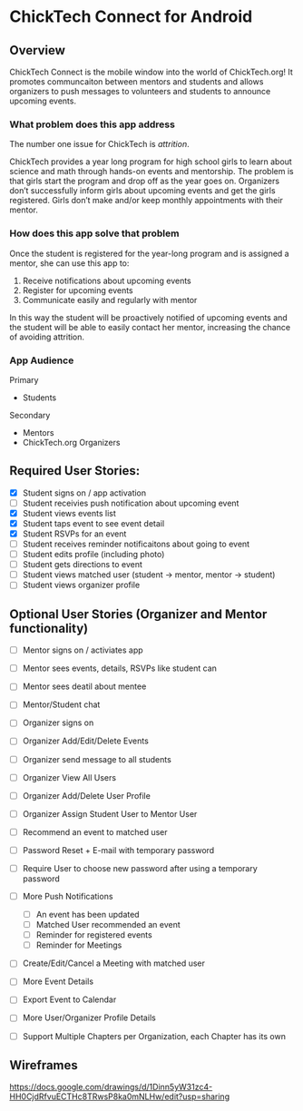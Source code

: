 # ChickTech Connect for Android


## Overview

ChickTech Connect is the mobile window into the world of ChickTech.org! It promotes communcaiton between mentors and students and allows organizers to push messages to volunteers and students to announce upcoming events.

### What problem does this app address

The number one issue for ChickTech is *attrition*.

ChickTech provides a year long program for high school girls to learn about science and math through hands-on events and mentorship. The problem is that girls start the program and drop off as the year goes on. Organizers don’t successfully inform girls about upcoming events and get the girls registered. Girls don’t make and/or keep monthly appointments with their mentor.

### How does this app solve that problem

Once the student is registered for the year-long program and is assigned a mentor, she can use this app to:

1. Receive notifications about upcoming events
2. Register for upcoming events
3. Communicate easily and regularly with mentor

In this way the student will be proactively notified of upcoming events and the student will be able to easily contact her mentor, increasing the chance of avoiding attrition.


### App Audience

Primary
* Students

Secondary
* Mentors
* ChickTech.org Organizers

## Required User Stories:
- [x] Student signs on / app activation
- [ ] Student receivies push notification about upcoming event
- [x] Student views events list
- [x] Student taps event to see event detail
- [x] Student RSVPs for an event
- [ ] Student receives reminder notificaitons about going to event
- [ ] Student edits profile (including photo)
- [ ] Student gets directions to event
- [ ] Student views matched user (student -> mentor, mentor -> student)
- [ ] Student views organizer profile

## Optional User Stories (Organizer and Mentor functionality)

- [ ] Mentor signs on / activiates app
- [ ] Mentor sees events, details, RSVPs like student can
- [ ] Mentor sees deatil about mentee
- [ ] Mentor/Student chat
- [ ] Organizer signs on
- [ ] Organizer Add/Edit/Delete Events
- [ ] Organizer send message to all students
- [ ] Organizer View All Users
- [ ] Organizer Add/Delete User Profile
- [ ] Organizer Assign Student User to Mentor User
- [ ] Recommend an event to matched user
- [ ] Password Reset + E-mail with temporary password
- [ ] Require User to choose new password after using a temporary password
- [ ] More Push Notifications
  - [ ] An event has been updated
  - [ ] Matched User recommended an event
  - [ ] Reminder for registered events
  - [ ] Reminder for Meetings
- [ ] Create/Edit/Cancel a Meeting with matched user
- [ ] More Event Details
- [ ] Export Event to Calendar
- [ ] More User/Organizer Profile Details
- [ ] Support Multiple Chapters per Organization, each Chapter has its own


## Wireframes

https://docs.google.com/drawings/d/1Dinn5yW31zc4-HH0CjdRfvuECTHc8TRwsP8ka0mNLHw/edit?usp=sharing
